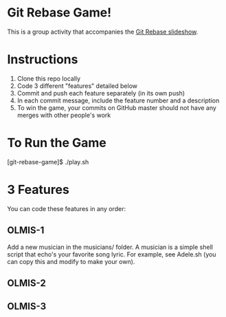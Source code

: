 Git Rebase Game!
================

This is a group activity that accompanies the [Git Rebase slideshow](https://docs.google.com/presentation/d/13O78AVGnz83HDpPelluG6UnIKXxFlHNb6usM_-zXpZM/).


Instructions
============

1. Clone this repo locally
2. Code 3 different "features" detailed below
3. Commit and push each feature separately (in its own push)
4. In each commit message, include the feature number and a description
5. To win the game, your commits on GitHub master should not have any merges with other people's work


To Run the Game
===============

[git-rebase-game]$ ./play.sh


3 Features
==========

You can code these features in any order:

OLMIS-1
-------
Add a new musician in the musicians/ folder.
A musician is a simple shell script that echo's your favorite song lyric.
For example, see Adele.sh (you can copy this and modify to make your own).

OLMIS-2
-------

OLMIS-3
-------
